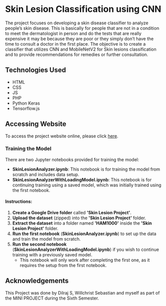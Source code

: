 # Skin Lesion Classification using CNN

The project focuses on developing a skin disease classifier to analyze people’s skin disease. This is basically for people that are not in a condition to meet the dermatologist in person and do the tests that are really expensive it may be because they are poor or they simply don’t have the time to consult a doctor in the first place. The objective is to create a classifier that utilizes CNN and MobileNetV2 for Skin lesions classification and to provide recommendations for remedies or further consultation.

## Technologies Used

- HTML
- CSS
- JS
- PHP
- Python Keras
- Tensorflow.js

## Accessing Website

To access the project website online, please click [here](http://fayezminiproject.atwebpages.com/index.php).

### Training the Model

There are two Jupyter notebooks provided for training the model:

- **SkinLesionAnalyzer.ipynb**: This notebook is for training the model from scratch and includes data setup.
- **SkinLesionAnalyzerWithLoadingModel.ipynb**: This notebook is for continuing training using a saved model, which was initially trained using the first notebook.

#### Instructions:

1. **Create a Google Drive folder** called **'Skin Lesion Project'**.
2. **Upload the dataset** (zipped) into the **'Skin Lesion Project'** folder.
3. **Extract the dataset** into a folder named **'HAM1000'** inside the **'Skin Lesion Project'** folder.
4. **Run the first notebook** (**SkinLesionAnalyzer.ipynb**) to set up the data and train the model from scratch.
5. **Run the second notebook** (**SkinLesionAnalyzerWithLoadingModel.ipynb**) if you wish to continue training with a previously saved model.  
   - This notebook will only work after completing the first one, as it requires the setup from the first notebook.
## Acknowledgements

This Project was done by Dilraj S, Willchrist Sebastian and myself as part of the MINI PROJECT during the Sixth Semester.
